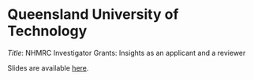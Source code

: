# Queensland University of Technology

*Title*: NHMRC Investigator Grants: Insights as an applicant and a reviewer

Slides are available [here](https://agbarnett.github.io/talks/investigator/slides).

